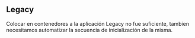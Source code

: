 ## Legacy

Colocar en contenedores a la aplicación Legacy no fue suficiente, tambien
necesitamos automatizar la secuencia de inicialización de la misma.
